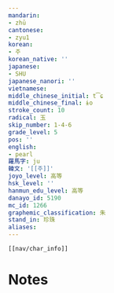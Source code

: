 ```yaml
---
mandarin:
- zhū
cantonese:
- zyu1
korean:
- 주
korean_native: ''
japanese:
- SHU
japanese_nanori: ''
vietnamese:
middle_chinese_initial: t͡ɕ
middle_chinese_final: ɨo
stroke_count: 10
radical: 玉
skip_number: 1-4-6
grade_level: 5
pos: ''
english:
- pearl
羅馬字: ju
韓文: '[[주]]'
joyo_level: 高等
hsk_level: ''
hanmun_edu_level: 高等
danayo_id: 5190
mc_id: 1266
graphemic_classification: 朱
stand_in: 珍珠
aliases:
---
```

```meta-bind-embed
[[nav/char_info]]
```

# Notes

